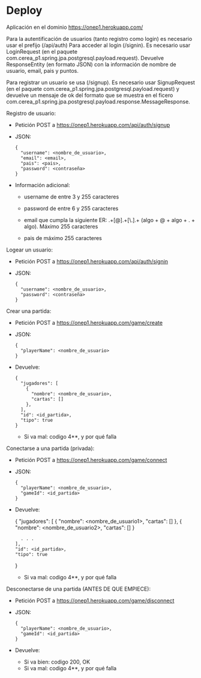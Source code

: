 # Deploy
Aplicación en el dominio https://onep1.herokuapp.com/

Para la autentificación de usuarios (tanto registro como login) es necesario usar el prefijo (/api/auth)
Para acceder al login (/signin). Es necesario usar LoginRequest (en el paquete com.cerea_p1.spring.jpa.postgresql.payload.request). Devuelve ResponseEntity (en formato JSON) con la información de nombre de usuario, email, pais y puntos.

Para registrar un usuario se usa (/signup). Es necesario usar SignupRequest (en el paquete com.cerea_p1.spring.jpa.postgresql.payload.request) y devuelve un mensaje de ok del formato que se muestra en el ficero com.cerea_p1.spring.jpa.postgresql.payload.response.MessageResponse.

Registro de usuario:

  - Petición POST a https://onep1.herokuapp.com/api/auth/signup
  
  - JSON:
  
        {
          "username": <nombre_de_usuario>,
          "email": <email>,
          "pais": <pais>,
          "password": <contraseña>
        }
      
  - Información adicional:
  
      - username de entre 3 y 255 caracteres
        
      - password de entre 6 y 255 caracteres
        
      - email que cumpla la siguiente ER: .+[@].+[\\.].+ (algo + @ + algo + . + algo). Máximo 255 caracteres
        
      - pais de máximo 255 caracteres

Logear un usuario:

  - Petición POST a https://onep1.herokuapp.com/api/auth/signin

  - JSON:
      
        {
          "username": <nombre_de_usuario>,
          "password": <contraseña>
        }

Crear una partida:
  
  - Petición POST a https://onep1.herokuapp.com/game/create

  - JSON:

        {
          "playerName": <nombre_de_usuario>
        }

  - Devuelve: 

        {
          "jugadores": [
            {
              "nombre": <nombre_de_usuario>,
              "cartas": []
            },
          ],
          "id": <id_partida>,
          "tipo": true
        }

    - Si va mal: codigo 4**, y por qué falla

Conectarse a una partida (privada):

  - Petición POST a https://onep1.herokuapp.com/game/connect

  - JSON:

        {
          "playerName": <nombre_de_usuario>,
          "gameId": <id_partida>
        }

  - Devuelve: 

      {
        "jugadores": [
          {
            "nombre": <nombre_de_usuario1>,
                  "cartas": []
          },
          {
            "nombre": <nombre_de_usuario2>,
            "cartas": []
          }

          . . .
        ],
        "id": <id_partida>,
        "tipo": true
      }

    - Si va mal: codigo 4**, y por qué falla



Desconectarse de una partida (ANTES DE QUE EMPIECE):

  - Petición POST a https://onep1.herokuapp.com/game/disconnect

  - JSON:

        {
          "playerName": <nombre_de_usuario>,
          "gameId": <id_partida>
        }

  - Devuelve: 
    - Si va bien: codigo 200, OK
    - Si va mal: codigo 4**, y por qué falla

